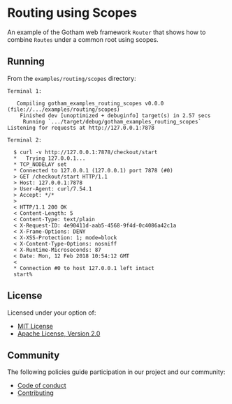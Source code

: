 # Routing using Scopes

An example of the Gotham web framework `Router` that shows how to combine `Routes` under a
common root using scopes.

## Running

From the `examples/routing/scopes` directory:

```
Terminal 1:

   Compiling gotham_examples_routing_scopes v0.0.0 (file://.../examples/routing/scopes)
    Finished dev [unoptimized + debuginfo] target(s) in 2.57 secs
     Running `.../target/debug/gotham_examples_routing_scopes`
Listening for requests at http://127.0.0.1:7878

Terminal 2:

  $ curl -v http://127.0.0.1:7878/checkout/start
  *   Trying 127.0.0.1...
  * TCP_NODELAY set
  * Connected to 127.0.0.1 (127.0.0.1) port 7878 (#0)
  > GET /checkout/start HTTP/1.1
  > Host: 127.0.0.1:7878
  > User-Agent: curl/7.54.1
  > Accept: */*
  >
  < HTTP/1.1 200 OK
  < Content-Length: 5
  < Content-Type: text/plain
  < X-Request-ID: 4e90411d-aab5-4568-9f4d-0c4086a42c1a
  < X-Frame-Options: DENY
  < X-XSS-Protection: 1; mode=block
  < X-Content-Type-Options: nosniff
  < X-Runtime-Microseconds: 87
  < Date: Mon, 12 Feb 2018 10:54:12 GMT
  <
  * Connection #0 to host 127.0.0.1 left intact
  start%

```

## License

Licensed under your option of:

* [MIT License](../../../LICENSE-MIT)
* [Apache License, Version 2.0](../../../LICENSE-APACHE)

## Community

The following policies guide participation in our project and our community:

* [Code of conduct](../../../CODE_OF_CONDUCT.md)
* [Contributing](../../../CONTRIBUTING.md)
